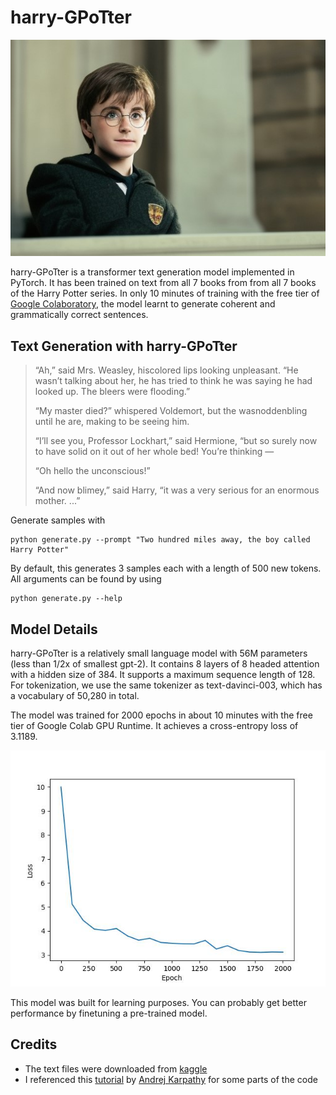 # harry-GPoTter

![AI-generated Harry Potter Thumbnail](assets/thumbnail.jpg)

harry-GPoTter is a transformer text generation model implemented in PyTorch. It has been trained on text from all 7 books from from all 7 books of the Harry Potter series. In only 10 minutes of training with the free tier of [Google Colaboratory](https://colab.research.google.com/), the model learnt to generate coherent and grammatically correct sentences.

## Text Generation with harry-GPoTter

> “Ah,” said Mrs. Weasley, hiscolored lips looking unpleasant. “He wasn’t talking about her, he has tried to think he was saying he had looked up. The bleers were flooding.”
>
> “My master died?” whispered Voldemort, but the wasnoddenbling until he are, making to be seeing him.
>
> “I’ll see you, Professor Lockhart,” said Hermione, “but so surely now to have solid on it out of her whole bed! You’re thinking —
>
> “Oh hello the unconscious!”
>
> “And now blimey,” said Harry, “it was a very serious for an enormous mother. ...”

Generate samples with

``` {bash}
python generate.py --prompt "Two hundred miles away, the boy called Harry Potter"
```

By default, this generates 3 samples each with a length of 500 new tokens. All arguments can be found by using

``` {bash}
python generate.py --help
```

## Model Details

harry-GPoTter is a relatively small language model with 56M parameters (less than 1/2x of smallest gpt-2). It contains 8 layers of 8 headed attention with a hidden size of 384. It supports a maximum sequence length of 128. For tokenization, we use the same tokenizer as text-davinci-003, which has a vocabulary of 50,280 in total.

The model was trained for 2000 epochs in about 10 minutes with the free tier of Google Colab GPU Runtime. It achieves a cross-entropy loss of 3.1189.

![validation loss curve](assets/loss.jpg)

This model was built for learning purposes. You can probably get better performance by finetuning a pre-trained model.

## Credits

- The text files were downloaded from [kaggle](https://www.kaggle.com/datasets/balabaskar/harry-potter-books-corpora-part-1-7)
- I referenced this [tutorial](https://www.youtube.com/watch?v=kCc8FmEb1nYhttps://www.youtube.com/watch?v=kCc8FmEb1nY) by [Andrej Karpathy](https://github.com/karpathy) for some parts of the code
